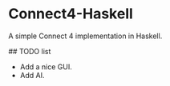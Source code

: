 # Connect4-Haskell
A simple Connect 4 implementation in Haskell.

## TODO list

* Add a nice GUI.
* Add AI.
